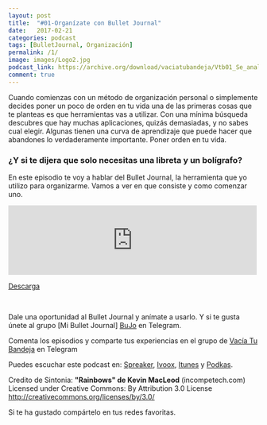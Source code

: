 ```yaml
---
layout: post
title:  "#01-Organízate con Bullet Journal"
date:   2017-02-21 
categories: podcast 
tags: [BulletJournal, Organización]
permalink: /1/
image: images/Logo2.jpg
podcast_link: https://archive.org/download/vaciatubandeja/Vtb01_Se_analogico_en_un_mundo_digital_con_Bullet_Journal.mp3
comment: true
---
```

Cuando comienzas con un método de organización personal o simplemente decides poner un poco de orden en tu vida una de las primeras cosas que te planteas es que herramientas vas a utilizar.
Con una mínima búsqueda descubres que hay muchas aplicaciones, quizás demasiadas, y no sabes cual elegir. Algunas tienen una curva de aprendizaje que puede hacer que abandones lo verdaderamente importante. Poner orden en tu vida.

### ¿Y si te dijera que solo necesitas una libreta y un bolígrafo?
En este episodio te voy a hablar del Bullet Journal, la herramienta que yo utilizo para organizarme. Vamos a ver en que consiste y como comenzar uno.


  <iframe src="https://archive.org/embed/vaciatubandeja" width="500" height="140" frameborder="0" webkitallowfullscreen="true" mozallowfullscreen="true" allowfullscreen></iframe>

[Descarga][mp3]
 

<br/>


Dale una oportunidad al Bullet Journal y anímate a usarlo. Y si te gusta únete al grupo [Mi Bullet Journal] [BuJo] en Telegram.

Comenta los episodios y comparte tus experiencias en el grupo de [Vacía Tu Bandeja][Telegram] en Telegram

Puedes escuchar este podcast en:
[Spreaker][Spreaker], [Ivoox][Ivoox], [Itunes][Itunes] y [Podkas][Podkas]. 


Credito de Sintonia:
**"Rainbows" de Kevin MacLeod** (incompetech.com)
Licensed under Creative Commons: By Attribution 3.0 License
http://creativecommons.org/licenses/by/3.0/

Si te ha gustado compártelo en tus redes favoritas.


[Spreaker]: https://www.spreaker.com/show/2177636
[Ivoox]: http://www.ivoox.com/podcast-vacia-tu-bandeja_sq_f1388960_1.html
[Itunes]: https://itunes.apple.com/es/podcast/vac%C3%ADa-tu-bandeja/id1212390900?mt=2
[Podkas]: http://www.podkas.com/directorio/vacia-tu-bandeja-de-lormez16/
[Telegram]: http://t.me/Vaciatubandeja 
[BuJo]: http://t.me/miBulletJournal
[mp3]: https://archive.org/download/vaciatubandeja/Vtb01_Se_analogico_en_un_mundo_digital_con_Bullet_Journal.mp3